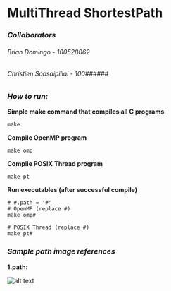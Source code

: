 # MultiThread ShortestPath
### *Collaborators*
###### Brian Domingo - 100528062
###### Christien Soosaipillai - 100######


### ***How to run:***
**Simple make command that compiles all C programs**
```
make
```
**Compile OpenMP program**
```
make omp
```
**Compile POSIX Thread program**
```
make pt
```
**Run executables (after successful compile)**
```
# #.path = '#'
# OpenMP (replace #)
make omp#

# POSIX Thread (replace #)
make pt#
```

### *Sample path image references*
**1.path:**

![alt text](https://www.cs.bham.ac.uk/~mdr/teaching/modules04/java2/Dijkstra.gif)
